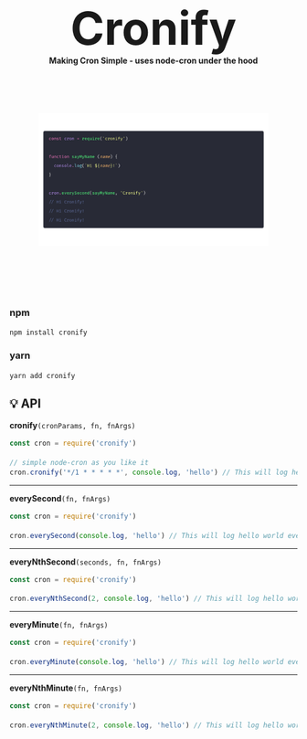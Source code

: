 <h1 align="center" style="font-size: 80px; border:none; margin: 0px; padding: 0px">Cronify
<!-- <br/> -->
<h4 align="center" style="margin: 0px; padding: 0px">Making Cron Simple - uses node-cron under the hood</h4>
</div>

<div style="display:flex; align-items:center; justify-content: center">
<img src="./cronify.png" style="height: 400px; width:80%; object-fit: contain">
</div>

### npm
```
npm install cronify
```

### yarn
```
yarn add cronify
```

## 💡 API <a name="api"></a>

**cronify**```(cronParams, fn, fnArgs)```
```javascript
const cron = require('cronify')

// simple node-cron as you like it
cron.cronify('*/1 * * * * *', console.log, 'hello') // This will log hello world every second
```
---
**everySecond**```(fn, fnArgs)```
```javascript
const cron = require('cronify')

cron.everySecond(console.log, 'hello') // This will log hello world every second
```
---
**everyNthSecond**```(seconds, fn, fnArgs)```
```javascript
const cron = require('cronify')

cron.everyNthSecond(2, console.log, 'hello') // This will log hello world every 2 seconds
```
---
**everyMinute**```(fn, fnArgs)```
```javascript
const cron = require('cronify')

cron.everyMinute(console.log, 'hello') // This will log hello world every minute
```
---
**everyNthMinute**```(fn, fnArgs)```
```javascript
const cron = require('cronify')

cron.everyNthMinute(2, console.log, 'hello') // This will log hello world every 2 minutes
```